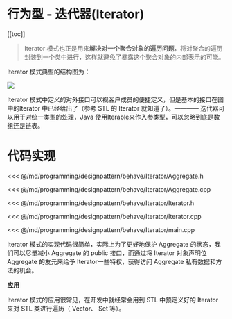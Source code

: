 # 行为型 - 迭代器(Iterator)

​[[toc]]

> Iterator 模式也正是用来**解决对一个聚合对象的遍历问题**，将对聚合的遍历封装到一个类中进行，这样就避免了暴露这个聚合对象的内部表示的可能。

Iterator 模式典型的结构图为：

![](_images/programming/designpattern/behave/Iterator.png)

Iterator 模式中定义的对外接口可以视客户成员的便捷定义，但是基本的接口在图中的Iterator 中已经给出了（参考 STL 的 Iterator 就知道了）。———— 迭代器可以用于对统一类型的处理，Java 使用Iterable<T>来作入参类型，可以忽略到底是数组还是链表。

# 代码实现

<<< @/md/programming/designpattern/behave/Iterator/Aggregate.h

<<< @/md/programming/designpattern/behave/Iterator/Aggregate.cpp

<<< @/md/programming/designpattern/behave/Iterator/Iterator.h

<<< @/md/programming/designpattern/behave/Iterator/Iterator.cpp

<<< @/md/programming/designpattern/behave/Iterator/main.cpp

Iterator 模式的实现代码很简单，实际上为了更好地保护 Aggregate 的状态，我们可以尽量减小 Aggregate 的 public 接口，而通过将 Iterator 对象声明位 Aggregate 的友元来给予 Iterator一些特权，获得访问 Aggregate 私有数据和方法的机会。

**应用**

Iterator 模式的应用很常见，在开发中就经常会用到 STL 中预定义好的 Iterator 来对 STL 类进行遍历（ Vector、 Set 等）。
